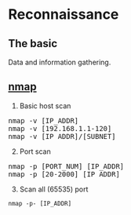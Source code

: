 # Reconnaissance
## The basic
Data and information gathering.

## [nmap](https://nmap.org/book/man.html)
1. Basic host scan
<pre>
nmap -v [IP_ADDR]
nmap -v [192.168.1.1-120]
nmap -v [IP_ADDR]/[SUBNET]
</pre>

2. Port scan
<pre>
nmap -p [PORT_NUM] [IP_ADDR]
nmap -p [20-2000] [IP_ADDR]
</pre>

3. Scan all (65535) port 
```
nmap -p- [IP_ADDR]
```
